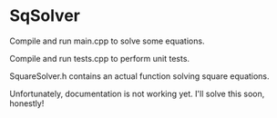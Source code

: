 # SqSolver

Compile and run main.cpp to solve some equations.

Compile and run tests.cpp to perform unit tests.

SquareSolver.h contains an actual function solving square equations.

Unfortunately, documentation is not working yet. I'll solve this soon, honestly!
